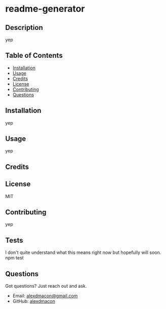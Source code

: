 # readme-generator

## Description

yep

## Table of Contents

- [Installation](#installation)
- [Usage](#usage)
- [Credits](#credits)
- [License](#license)
- [Contributing](#Contributing)
- [Questions](#Questions)

## Installation

yep

## Usage

yep

## Credits



## License

MIT

## Contributing

yep

## Tests

I don't quite understand what this means right now but hopefully will soon.
npm test


## Questions

Got questions? Just reach out and ask.

- Email: alexdmacon@gmail.com
- GitHub: [alexdmacon](https://github.com/alexdmacon)
